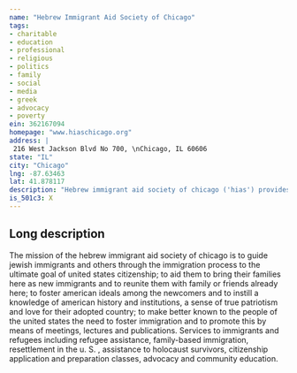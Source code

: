 ```yaml
---
name: "Hebrew Immigrant Aid Society of Chicago"
tags:
- charitable
- education
- professional
- religious
- politics
- family
- social
- media
- greek
- advocacy
- poverty
ein: 362167094
homepage: "www.hiaschicago.org"
address: |
 216 West Jackson Blvd No 700, \nChicago, IL 60606
state: "IL"
city: "Chicago"
lng: -87.63463
lat: 41.878117
description: "Hebrew immigrant aid society of chicago ('hias') provides a wide range of services to help immigrants and refugees come to america and establish a new life in our community: immigration and citizenship services, assistance with navigating government agencies and other support to strengthen families. "
is_501c3: X
---
```


## Long description

The mission of the hebrew immigrant aid society of chicago is to guide jewish immigrants and others through the immigration process to the ultimate goal of united states citizenship; to aid them to bring their families here as new immigrants and to reunite them with family or friends already here; to foster american ideals among the newcomers and to instill a knowledge of american history and institutions, a sense of true patriotism and love for their adopted country; to make better known to the people of the united states the need to foster immigration and to promote this by means of meetings, lectures and publications. Services to immigrants and refugees including refugee assistance, family-based immigration, resettlement in the u. S. , assistance to holocaust survivors, citizenship application and preparation classes, advocacy and community education. 
